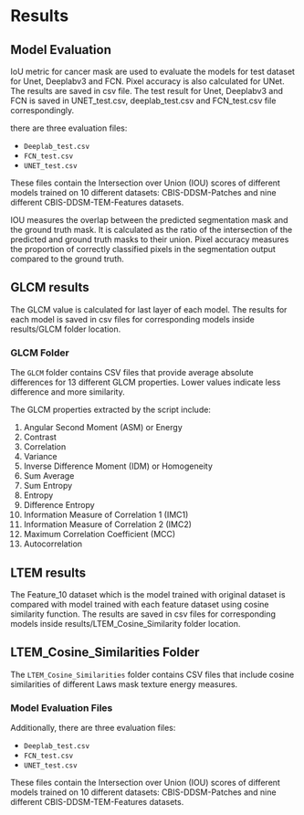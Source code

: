 # Results

## Model Evaluation

IoU metric for cancer mask are used to evaluate the models for test dataset for Unet, Deeplabv3 and FCN. Pixel accuracy is also calculated for UNet. The results are saved in csv file. The test result for Unet, Deeplabv3 and FCN is saved in UNET_test.csv, deeplab_test.csv and FCN_test.csv file correspondingly.

there are three evaluation files:

- `Deeplab_test.csv`
- `FCN_test.csv`
- `UNET_test.csv`

These files contain the Intersection over Union (IOU) scores of different models trained on 10 different datasets: CBIS-DDSM-Patches and nine different CBIS-DDSM-TEM-Features datasets.

IOU measures the overlap between the predicted segmentation mask and the ground truth mask. It is calculated as the ratio of the intersection of the predicted and ground truth masks to their union. Pixel accuracy measures the proportion of correctly classified pixels in the segmentation output compared to the ground truth.


## GLCM results

The GLCM value is calculated for last layer of each model. The results for each model is saved in csv files for corresponding models inside results/GLCM folder location.


### GLCM Folder

The `GLCM` folder contains CSV files that provide average absolute differences for 13 different GLCM properties. Lower values indicate less difference and more similarity.

The GLCM properties extracted by the script include:

1. Angular Second Moment (ASM) or Energy
2. Contrast
3. Correlation
4. Variance
5. Inverse Difference Moment (IDM) or Homogeneity
6. Sum Average
7. Sum Entropy
8. Entropy
9. Difference Entropy
10. Information Measure of Correlation 1 (IMC1)
11. Information Measure of Correlation 2 (IMC2)
12. Maximum Correlation Coefficient (MCC)
13. Autocorrelation

## LTEM results

The Feature_10 dataset which is the model trained with original dataset is compared with model trained with each feature dataset using cosine similarity function. The results are saved in csv files for corresponding models inside results/LTEM_Cosine_Similarity folder location.

## LTEM_Cosine_Similarities Folder

The `LTEM_Cosine_Similarities` folder contains CSV files that include cosine similarities of different Laws mask texture energy measures.

### Model Evaluation Files

Additionally, there are three evaluation files:

- `Deeplab_test.csv`
- `FCN_test.csv`
- `UNET_test.csv`

These files contain the Intersection over Union (IOU) scores of different models trained on 10 different datasets: CBIS-DDSM-Patches and nine different CBIS-DDSM-TEM-Features datasets.
